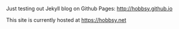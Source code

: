 Just testing out Jekyll blog on Github Pages:
http://hobbsy.github.io

This site is currently hosted at https://hobbsy.net
